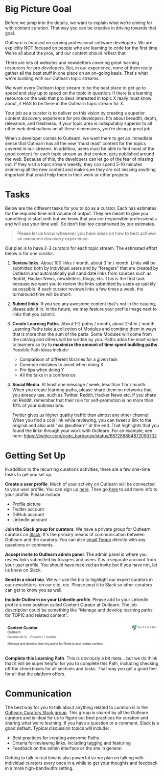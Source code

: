 <!--
{
"name": "curate",
"version" : "0.1",
"title" : "Getting Started with Curation",
"description" : "Quick intro to the curation tasks.",
"freshnessDate" : 2015-10-06,
"license" : "All Rights Reserved"
}
-->

<!-- @section -->

# Big Picture Goal

Before we jump into the details, we want to explain what we’re aiming for with content curation. That way you can be creative in driving towards that goal.

Outlearn is focused on serving professional software developers. We are explicitly NOT focused on people who are learning to code for the first time. We're all about the pros, and our content should reflect that.

There are lots of websites and newsletters covering great learning resources for pro developers. But, in our experience, none of them really gather all the best stuff in one place on an on-going basis. That's what we're building with our Outlearn topic streams.

We want every Outlearn topic stream to be the best place to get up to speed and stay up to speed on the topic in question. If there is a learning resource on the web that pro devs interested in topic X really must know about, it HAS to be there in the Outlearn topic stream for X.

Your job as a curator is to deliver on this vision by creating a superior content discovery experience for pro developers. It's about breadth, depth, relevance, and freshness. If your topic area is indisputably superior to all other web destinations on all these dimensions, you're doing a great job.

<!-- @task, "hasDeliverable" : true, "text" : "What websites or services do you personally use to find awesome content? List as many as you want." -->

When a developer comes to Outlearn, we want them to get an immediate sense that Outlearn has all the new “must read” content for the topics covered in our streams. In addition, users must be able to find most of the good content for each topic stream as that content gets published around the web. Because of this, the developers can let go of the fear of missing out. If they visit a topic stream weekly, they can spend 5-10 minutes skimming all the new content and make sure they are not missing anything important that could help them in their work or other projects.

<!-- @task, "hasDeliverable" : true, "text" : "For the topic streams that you will curate, how many must-read items do you think are published on the web in an average week? No need to be precise but we'd love to get your gut sense." -->

<!-- @section -->

# Tasks

Below are the different tasks for you to do as a curator. Each has estimates for the required time and volume of output. They are meant to give you something to start with but we know that you are responsible professionals and will use your time well. So don't feel too constrained by our estimates.

> Please let us know whenever you have ideas on how to best achieve an awesome discovery experience.

Our plan is to have 2-3 curators for each topic stream. The estimated effort below is for one curator.

1. **Review links**. About 100 links / month, about 3 hr / month. Links will be submitted both by individual users and by “foragers” that are created by Outlearn and automatically pull candidate links from sources such as Reddit, Hacker News, newsletters, blogs, etc. This is the first task because we want you to review the links submitted by users as quickly as possible. If each curator reviews links a few times a week, the turnaround time will be short.

2. **Submit links**. If you see any awesome content that's not in the catalog, please add it in. In the future, we may feature your profile image next to links that you submit.

3. **Create Learning Paths**. About 1-2 paths / month, about 2-4 hr / month. Learning Paths take a collection of Modules and combine them in ways that is more than the sum of the parts. Some Modules will come from the catalog and others will be written by you. Paths adds the most value to learners so try to **maximize the amount of time spent building paths**. Possible Path ideas include:
    * Comparison of different libraries for a given task
    * Common mistakes to avoid when doing X
    * Pro tips when doing Y
    * All the talks in a conference

4. **Social Media**. At least one message / week, less than 1 hr / month. When you create learning paths, please share them on networks that you already use, such as Twitter, Reddit, Hacker News etc. If you share on Reddit, remember that their rule for self-promotion is no more than 10% of your submissions.

    Twitter gives us higher quality traffic than almost any other channel. When you find a cool link while reviewing, you can tweet a link to the original and also add "via @outlearn" at the end. That highlights that you found the linkn through your work with Outlearn. For an example, see here: https://twitter.com/code_barbarian/status/687286884872093702

<!-- @section -->

# Getting Set Up

In addition to the recurring curations activities, there are a few one-time tasks to get you set up.

**Create a user profile**. Much of your activity on Outlearn will be connected to your user profile. You can sign up [here](https://www.outlearn.com/auth/join). Then go [here](https://www.outlearn.com/profile) to add more info to your profile. Please include

* Profile picture
* Twitter account
* GitHub account
* LinkedIn account

<!-- @task, "text" : "Fill out a user profile." -->		

**Join the Slack group for curators**. We have a private group for Outlearn curators on [Slack](https://outlearn.slack.com/messages/curators/). It's the primary means of communication between Outlearn and the curators. You can also <a id="TeppoMail" href="mailto:teppo@outlearn.com" target="_blank">email Teppo</a> directly with any questions or comments.

<!-- @task, "text" : "Join the Slack group." -->		

**Accept invite to Outlearn admin panel**. The admin panel is where you review links submitted by foragers and users. It is a separate account from your user profile. You should have received an invite but if you have not, let us know on Slack.

<!-- @task, "text" : "Check that you can log in and change your password." -->		

**Send in a short bio**. We will use the bio to highlight our expert curators in our newsletters, on our cite, etc. Please post it to Slack so other curators can get to know you as well.

<!-- @task, "text" : "Post a short bio on Slack." -->		

**Include Outlearn on your LinkedIn profile**. Please add to your LinkedIn profile a new position called Content Curator at Outlearn. The job description could be something like “Manage and develop learning paths for TOPIC and related content”.

![Outlearn Curator on LinkedIn](https://raw.githubusercontent.com/outlearn-content/assets/master/cc/curator-linkedin.png)

<!-- @task, "text" : "Add Outlearn to your LinkedIn profile." -->		

**Complete this Learning Path**. This is obviously a bit meta... but we do think that it will be super helpful for you to complete this Path, including checking off the checkboxes for all sections and tasks. That way you get a good feel for all that the platform offers.

<!-- @section -->

# Communication

The best way for you to talk about anything related to curation is in the [Outlearn Curators Slack group](https://outlearn.slack.com/messages/curators/). This group is shared by all the Outlearn curators and is ideal for us to figure out best practices for curation and sharing what we're learning. If you have a question or a comment, Slack is a good default. Typical discussion topics will include:

* Best practices for creating awesome Paths
* Criteria for reviewing links, including tagging and featuring
* Feedback on the admin interface or the site in general

Getting to talk in real time is also powerful so we plan on talking with individual curators every once in a while to get your thoughts and feedback in a more high-bandwidth setting.
